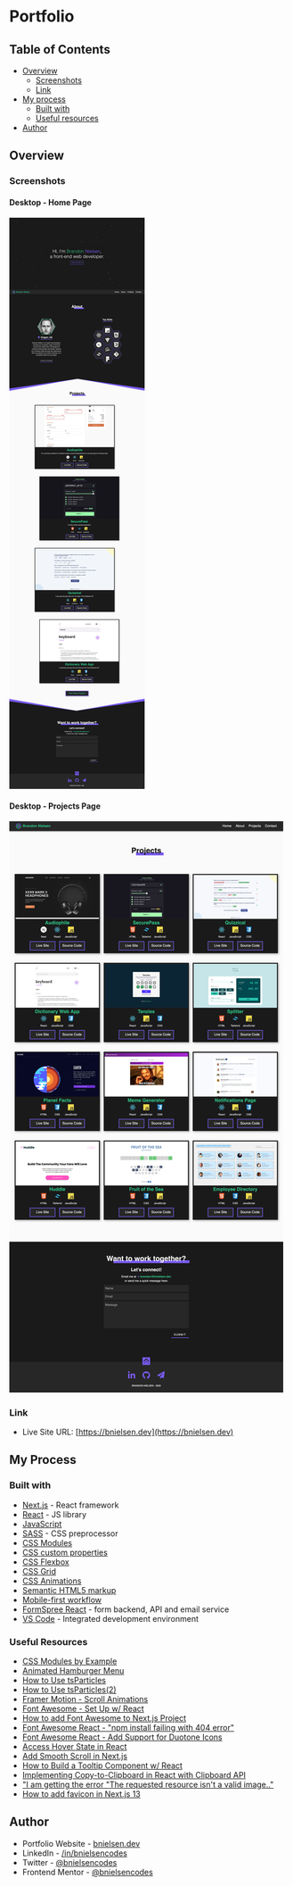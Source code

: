 # Portfolio

## Table of Contents

- [Overview](#overview)
  - [Screenshots](#screenshots)
  - [Link](#link)
- [My process](#my-process)
  - [Built with](#built-with)
  - [Useful resources](#useful-resources)
- [Author](#author)

## Overview

### Screenshots

#### Desktop - Home Page

![screenshot of bnielsen.dev desktop website](/public/images/screenshots/desktop.png)

#### Desktop - Projects Page

![screenshot of bnielsen.dev projects page desktop website](/public/images/screenshots/desktop-projects-page.png)

### Link

- Live Site URL: [https://bnielsen.dev](https://bnielsen.dev)

## My Process

### Built with

- [Next.js](https://nextjs.org/) - React framework
- [React](https://reactjs.org/) - JS library
- [JavaScript](https://developer.mozilla.org/en-US/docs/Web/JavaScript)
- [SASS](https://sass-lang.com/) - CSS preprocessor
- [CSS Modules](https://github.com/css-modules/css-modules)
- [CSS custom properties](https://developer.mozilla.org/en-US/docs/Web/CSS/Using_CSS_custom_properties)
- [CSS Flexbox](https://developer.mozilla.org/en-US/docs/Learn/CSS/CSS_layout/Flexbox)
- [CSS Grid](https://developer.mozilla.org/en-US/docs/Web/CSS/CSS_grid_layout)
- [CSS Animations](https://www.w3schools.com/css/css3_animations.asp)
- [Semantic HTML5 markup](https://www.w3schools.com/html/html5_semantic_elements.asp)
- [Mobile-first workflow](https://developer.mozilla.org/en-US/docs/Learn/CSS/CSS_layout/Responsive_Design)
- [FormSpree React](https://help.formspree.io/hc/en-us/articles/360055613373-The-Formspree-React-library) - form backend, API and email service
- [VS Code](https://code.visualstudio.com/) - Integrated development environment

### Useful Resources

- [CSS Modules by Example](https://www.javascriptstuff.com/css-modules-by-example)
- [Animated Hamburger Menu](https://teamtreehouse.com/library/animated-hamburger-menu/animated-hamburger-menu)
- [How to Use tsParticles](https://dev.to/tsparticles/how-to-use-tsparticles-52k)
- [How to Use tsParticles(2)](https://dev.to/tauleshwar/how-to-use-particles-js-in-react-with-react-tsparticles-3dpl)
- [Framer Motion - Scroll Animations](https://www.framer.com/motion/scroll-animations)
- [Font Awesome - Set Up w/ React](https://fontawesome.com/docs/web/use-with/react)
- [How to add Font Awesome to Next.js Project](https://stackoverflow.com/questions/44752189/how-to-add-font-awesome-to-next-js-project)
- [Font Awesome React - "npm install failing with 404 error"](https://stackoverflow.com/questions/69301035/npm-install-failing-with-404-error-fortawesome2fpro-regular-svg-icons-not)
- [Font Awesome React - Add Support for Duotone Icons](https://github.com/FortAwesome/react-fontawesome/issues/259)
- [Access Hover State in React](https://stackoverflow.com/questions/32125708/how-can-i-access-a-hover-state-in-reactjs)
- [Add Smooth Scroll in Next.js](https://stackoverflow.com/questions/69825670/smooth-scroll-in-next-js)
- [How to Build a Tooltip Component w/ React](https://medium.com/@jsmuster/building-a-tooltip-component-with-react-2de14761e02)
- [Implementing Copy-to-Clipboard in React with Clipboard API](https://blog.logrocket.com/implementing-copy-clipboard-react-clipboard-api/)
- ["I am getting the error "The requested resource isn't a valid image.."](https://stackoverflow.com/questions/71617582/i-am-getting-the-error-the-requested-resource-isnt-a-valid-image-for-public-l)
- [How to add favicon in Next.js 13](https://stackoverflow.com/questions/75674866/adding-favicon-to-nextjs-13-beta-no-pages-folder)

## Author

- Portfolio Website - [bnielsen.dev](https://bnielsen.dev)
- LinkedIn - [/in/bnielsencodes](https://linkedin.com/in/bnielsencodes)
- Twitter - [@bnielsencodes](https://twitter.com/bnielsencodes)
- Frontend Mentor - [@bnielsencodes](https://www.frontendmentor.io/profile/bnielsencodes)
